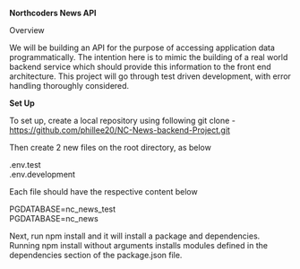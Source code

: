 **Northcoders News API**

Overview

We will be building an API for the purpose of accessing application data programmatically. The intention here is to mimic the building of a real world backend service which should provide this information to the front end architecture. This project will go through test driven development, with error handling thoroughly considered. 


**Set Up**

To set up, create a local repository using following git clone - https://github.com/phillee20/NC-News-backend-Project.git

Then create 2 new files on the root directory, as below

.env.test<br />
.env.development <br />

Each file should have the respective content below

PGDATABASE=nc_news_test <br />
PGDATABASE=nc_news <br />

Next, run npm install and it will install a package and dependencies. Running npm install without arguments installs modules defined in the dependencies section of the package.json file.
